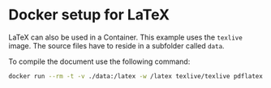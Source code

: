 # Docker setup for LaTeX

LaTeX can also be used in a Container.
This example uses the `texlive` image.
The source files have to reside in a subfolder called `data`.

To compile the document use the following command:
```bash
docker run --rm -t -v ./data:/latex -w /latex texlive/texlive pdflatex file.tex
```
